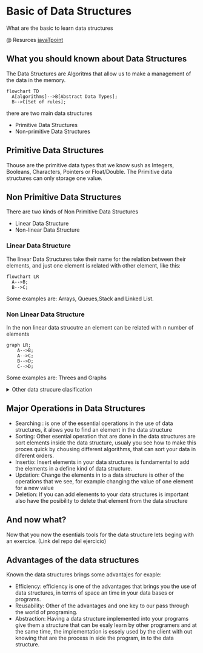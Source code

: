 # Basic of Data Structures
What are the basic  to learn data structures

@ Resurces 
<a href = "https://www.javatpoint.com/data-structure-tutorial">javaTpoint</a>

## What you should known about Data Structures

The Data Structures are Algoritms that allow us to make a management of the data in the memory.

```mermaid
flowchart TD
  A[algorithms]-->B[Abstract Data Types];
  B-->C[Set of rules];
```

there are two main data structures
- Primitive Data Structures
- Non-primitive Data Structures

## Primitive Data Structures

Thouse are the primitive data types that we know sush as Integers, Booleans, Characters, Pointers or Float/Double. The Primitive data structures can only storage one value.

## Non Primitive Data Structures

There are two kinds of Non Primitive Data Structures
- Linear Data Structure
- Non-linear Data Structure

### Linear Data Structure

The linear Data Structures take their name for the relation between their elements, and just one element is related with other element, like this:
```mermaid
flowchart LR
  A-->B;
  B-->C;
```
Some examples are: Arrays, Queues,Stack and Linked List.

### Non Linear Data Structure

In the non linear data strucutre an element can be related with n number of elements 
```mermaid
graph LR;
    A-->B;
    A-->C;
    B-->D;
    C-->D;
```
Some examples are: Threes and Graphs

<details>
<summary>Other data strucure clasification</summary>

- Static data strucutres
- Dynamic data structures

</details>

## Major Operations in Data Structures
- Searching : is one of the essential operations in the use of data structures, it alows you to find an element in the data structure
- Sorting: Other esential operation that are done in the data structures are sort elements inside the data structure, usualy you see how to make this proces quick by chousing different algorithms, that can sort your data in diferent orders.
- Insertio: Insert elements in your data structures is fundamental to add the elements in a define kind of data structure.
- Updation: Change the elements in to a data structure is other of the operations that we see, for example changing the value of one element for a new value
- Deletion: If you can add elements to your data structures is important also have the posibility to delete that element from the data structure

## And now what?

Now that you now the esentials tools for the data structure lets beging with an exercice.
(Link del repo del ejercicio)

## Advantages of the data structures

Known the data structures brings some advantajes for exaple:
- Efficiency: efficiency is one of the advantages that brings you the use of data structures, in terms of space an time in your data bases or programs.
- Reusability: Other of the advantages and one key to our pass through the world of programing.
- Abstraction: Having a data structure implemented into your programs give them a structure that can be esaly learn by other programers and at the same time, the implementation is essely used by the client with out knowing that are the process in side the program, in to the data structure.
